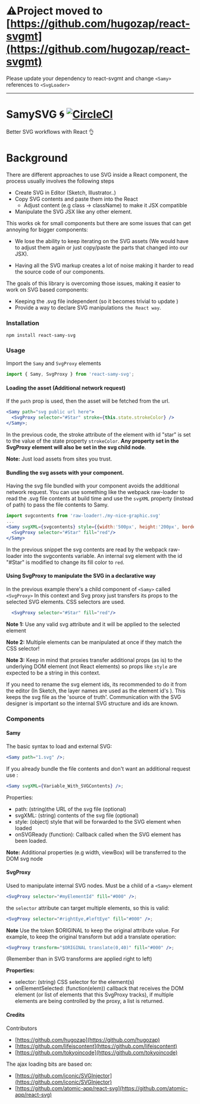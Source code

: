 # ⚠️Project moved to [https://github.com/hugozap/react-svgmt](https://github.com/hugozap/react-svgmt)

Please update your dependency to react-svgmt and change `<Samy>` references to `<SvgLoader>`

<hr/>

# SamySVG :cyclone: [![CircleCI](https://circleci.com/gh/hugozap/react-samy-svg.svg?style=svg)](https://circleci.com/gh/hugozap/react-samy-svg)

Better SVG workflows with React :ok_hand:

# Background

There are different approaches to use SVG inside a React component, the process usually involves the following steps

- Create SVG in Editor (Sketch, Illustrator..)
- Copy SVG contents and paste them into the React
  - Adjust content (e.g class -> className) to make it JSX compatible
- Manipulate the SVG JSX like any other element.

This works ok for small components but there are some issues that can get annoying for bigger components:

- We lose the ability to keep iterating on the SVG assets (We would have to adjust them again or just copy/paste the parts that changed into our JSX).

- Having all the SVG markup creates a lot of noise making it harder to read the source code of our components.

The goals of this library is overcoming those issues, making it easier to work on SVG based components:

- Keeping the .svg file independent (so it becomes trivial to update )
- Provide a way to declare SVG manipulations `the React way`. 


### Installation

```
npm install react-samy-svg

```

### Usage

Import the `Samy` and `SvgProxy` elements

```js
import { Samy, SvgProxy } from 'react-samy-svg';
```

#### Loading the asset (Additional network request)

If the `path` prop is used, then the asset will be fetched from the url. 


```jsx
<Samy path="svg public url here">
  <SvgProxy selector="#Star" stroke={this.state.strokeColor} />
</Samy>;

```

In the previous code, the stroke attribute of the element with id "star" is set
to the value of the state property `strokeColor`. **Any property set in the
SvgProxy element will also be set in the svg child node**.

**Note:** Just load assets from sites you trust.

#### Bundling the svg assets with your component.

Having the svg file bundled with your component avoids the additional network request.
You can use something like the webpack raw-loader to read the .svg file contents at build time and use the `svgXML` property (instead of path) to pass the file contents to Samy.

```jsx
import svgcontents from 'raw-loader!./my-nice-graphic.svg'
...
<Samy svgXML={svgcontents} style={{width:'500px', height:'200px', border:'solid 1px'}}>
  <SvgProxy selector="#Star" fill="red"/>
</Samy>
```

In the previous snippet the svg contents are read by the webpack raw-loader into the
svgcontents variable. An internal svg element with the id "#Star" is modified to change its fill color to `red`.

#### Using SvgProxy to manipulate the SVG in a declarative way

In the previous example there's a child component of `<Samy>` called `<SvgProxy>`
In this context and Svg proxy just transfers its props to the selected SVG elements. CSS selectors are used. 

```jsx
  <SvgProxy selector="#Star" fill="red"/>
```

**Note 1:** Use any valid svg attribute and it will be applied to the selected element

**Note 2:** Multiple elements can be manipulated at once if they match the CSS selector!

**Note 3:** Keep in mind that proxies transfer additional props (as is) to the underlying DOM element (not React elements) so props like `style` are expected to be a string in this context.

If you need to rename the svg element ids, its recommended to do it from the editor (In Sketch, the layer names are used as the element id's ). This keeps the svg file as the 'source of truth'. Communication with the SVG designer is important so the internal SVG structure and ids are known. 


### Components

#### Samy

The basic syntax to load and external SVG:

```jsx
<Samy path="1.svg" />;
```

If you already bundle the file contents and don't want an additional request use :

```jsx
<Samy svgXML={Variable_With_SVGContents} />;

```

Properties:

* path: (string)the URL of the svg file (optional)
* svgXML: (string) contents of the svg file (optional)
* style: (object) style that will be forwarded to the SVG element when loaded
* onSVGReady (function): Callback called when the SVG element has been loaded.

**Note:** Additional properties (e.g width, viewBox) will be transferred to the DOM svg node

#### SvgProxy

Used to manipulate internal SVG nodes. Must be a child of a `<Samy>` element

```jsx
<SvgProxy selector="#myElementId" fill="#000" />;
```

the `selector` attribute can target multiple elements, so this is valid:

```jsx
<SvgProxy selector="#rightEye,#leftEye" fill="#000" />;
```

**Note**
Use the token $ORIGINAL to keep the original attribute value.
For example, to keep the original transform but add a translate operation:

```jsx
<SvgProxy transform="$ORIGINAL translate(0,40)" fill="#000" />;
```

(Remember than in SVG transforms are applied right to left)


**Properties:**

* selector: (string) CSS selector for the element(s)
* onElementSelected: (function(elem)) callback that receives the DOM element (or list of
  elements that this SvgProxy tracks), if multiple elements are being controlled by the proxy, a list is returned.


#### Credits

Contributors

 - [https://github.com/hugozap](https://github.com/hugozap)
 - [https://github.com/lifeiscontent](https://github.com/lifeiscontent)
 - [https://github.com/tokyoincode](https://github.com/tokyoincode)


The ajax loading bits are based on:

- [https://github.com/iconic/SVGInjector](https://github.com/iconic/SVGInjector)
- [https://github.com/atomic-app/react-svg](https://github.com/atomic-app/react-svg)
